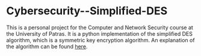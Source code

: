 # Cybersecurity--Simplified-DES

This is a personal project for the Computer and Network Security course at the University of Patras. It is a python implementation of the simplified DES algorithm, which is a symmetric key encryption algorithm. An explanation of the algorithm can be found [here](http://mercury.webster.edu/aleshunas/COSC%205130/G-SDES.pdf).
